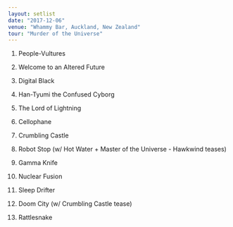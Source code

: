 ```yaml
---
layout: setlist
date: "2017-12-06"
venue: "Whammy Bar, Auckland, New Zealand"
tour: "Murder of the Universe"
---
```



 1. People-Vultures

 2. Welcome to an Altered Future

 3. Digital Black

 4. Han-Tyumi the Confused Cyborg

 5. The Lord of Lightning

 6. Cellophane

 7. Crumbling Castle

 8. Robot Stop
    (w/ Hot Water + Master of the Universe - Hawkwind teases)

 9. Gamma Knife

10. Nuclear Fusion

11. Sleep Drifter

12. Doom City
    (w/ Crumbling Castle tease)

13. Rattlesnake


